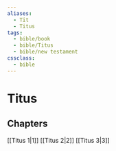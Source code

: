 ```yaml
---
aliases:
  - Tit
  - Titus
tags:
  - bible/book
  - bible/Titus
  - bible/new testament
cssclass:
  - bible
---
```


# Titus

## Chapters

[[Titus 1|1]]
[[Titus 2|2]]
[[Titus 3|3]]
